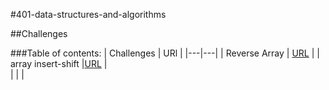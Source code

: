#401-data-structures-and-algorithms

##Challenges 


###Table of contents:
| Challenges  | URl |
|---|---|
| Reverse Array | [URL](array-reverse)  | 
| array insert-shift  |[URL]()   |  
|   |   |  